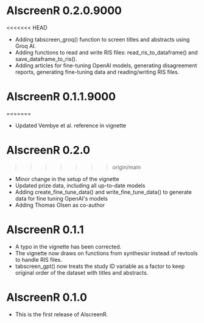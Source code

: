# AIscreenR 0.2.0.9000

<<<<<<< HEAD
* Adding tabscreen_groq() function to screen titles and abstracts using Groq AI.
* Adding functions to read and write RIS files: read_ris_to_dataframe() and save_dataframe_to_ris().
* Adding articles for fine-tuning OpenAI models, generating disagreement reports, generating fine-tuning data and reading/writing RIS files.

# AIscreenR 0.1.1.9000 
=======
* Updated Vembye et al. reference in vignette 

# AIscreenR 0.2.0
>>>>>>> origin/main

* Minor change in the setup of the vignette
* Updated prize data, including all up-to-date models
* Adding create_fine_tune_data() and write_fine_tune_data() to generate data for fine tuning OpenAI's models
* Adding Thomas Olsen as co-author

# AIscreenR 0.1.1 

* A typo in the vignette has been corrected.
* The vignette now draws on functions from synthesisr instead of revtools to handle RIS files. 
* tabscreen_gpt() now treats the study ID variable as a factor to keep original order of the dataset with titles and abstracts. 

# AIscreenR 0.1.0

* This is the first release of AIscreenR.
